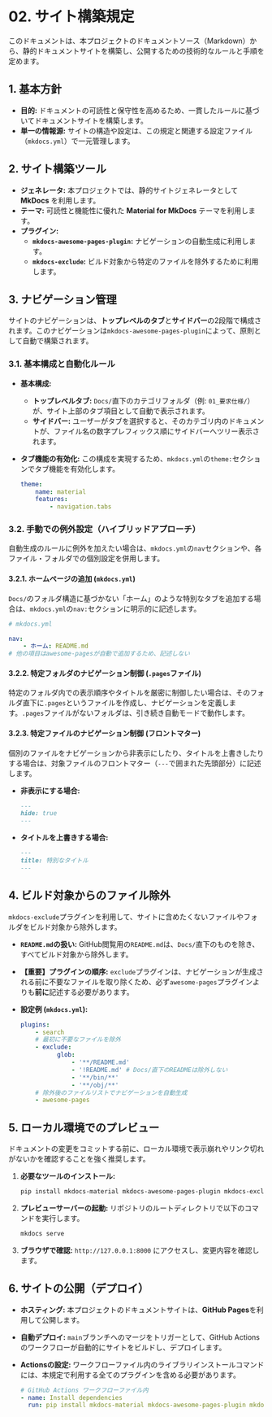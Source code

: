 # 02. サイト構築規定

このドキュメントは、本プロジェクトのドキュメントソース（Markdown）から、静的ドキュメントサイトを構築し、公開するための技術的なルールと手順を定めます。

## 1. 基本方針

- **目的:** ドキュメントの可読性と保守性を高めるため、一貫したルールに基づいてドキュメントサイトを構築します。
- **単一の情報源:** サイトの構造や設定は、この規定と関連する設定ファイル（`mkdocs.yml`）で一元管理します。

## 2. サイト構築ツール

- **ジェネレータ:** 本プロジェクトでは、静的サイトジェネレータとして **MkDocs** を利用します。
- **テーマ:** 可読性と機能性に優れた **Material for MkDocs** テーマを利用します。
- **プラグイン:**
    - **`mkdocs-awesome-pages-plugin`:** ナビゲーションの自動生成に利用します。
    - **`mkdocs-exclude`:** ビルド対象から特定のファイルを除外するために利用します。

## 3. ナビゲーション管理

サイトのナビゲーションは、**トップレベルのタブ**と**サイドバー**の2段階で構成されます。このナビゲーションは`mkdocs-awesome-pages-plugin`によって、原則として自動で構築されます。

### 3.1. 基本構成と自動化ルール

- **基本構成:**
    - **トップレベルタブ:** `Docs/`直下のカテゴリフォルダ（例: `01_要求仕様/`）が、サイト上部のタブ項目として自動で表示されます。
    - **サイドバー:** ユーザーがタブを選択すると、そのカテゴリ内のドキュメントが、ファイル名の数字プレフィックス順にサイドバーへツリー表示されます。
- **タブ機能の有効化:**
  この構成を実現するため、`mkdocs.yml`の`theme:`セクションでタブ機能を有効化します。

    ```yaml
    theme:
        name: material
        features:
            - navigation.tabs
    ```

### 3.2. 手動での例外設定（ハイブリッドアプローチ）

自動生成のルールに例外を加えたい場合は、`mkdocs.yml`の`nav`セクションや、各ファイル・フォルダでの個別設定を併用します。

#### 3.2.1. ホームページの追加 (`mkdocs.yml`)

`Docs/`のフォルダ構造に基づかない「ホーム」のような特別なタブを追加する場合は、`mkdocs.yml`の`nav:`セクションに明示的に記述します。

```yaml
# mkdocs.yml

nav:
    - ホーム: README.md
# 他の項目はawesome-pagesが自動で追加するため、記述しない
```

#### 3.2.2. 特定フォルダのナビゲーション制御 (`.pages`ファイル)

特定のフォルダ内での表示順序やタイトルを厳密に制御したい場合は、そのフォルダ直下に`.pages`というファイルを作成し、ナビゲーションを定義します。`.pages`ファイルがないフォルダは、引き続き自動モードで動作します。

#### 3.2.3. 特定ファイルのナビゲーション制御 (フロントマター)

個別のファイルをナビゲーションから非表示にしたり、タイトルを上書きしたりする場合は、対象ファイルのフロントマター（`---`で囲まれた先頭部分）に記述します。

- **非表示にする場合:**

    ```markdown
    ---
    hide: true
    ---
    ```

- **タイトルを上書きする場合:**

    ```markdown
    ---
    title: 特別なタイトル
    ---
    ```

## 4. ビルド対象からのファイル除外

`mkdocs-exclude`プラグインを利用して、サイトに含めたくないファイルやフォルダをビルド対象から除外します。

- **`README.md`の扱い:** GitHub閲覧用の`README.md`は、`Docs/`直下のものを除き、すべてビルド対象から除外します。
- **【重要】プラグインの順序:** `exclude`プラグインは、ナビゲーションが生成される前に不要なファイルを取り除くため、必ず`awesome-pages`プラグインよりも**前に**記述する必要があります。
- **設定例 (`mkdocs.yml`):**

    ```yaml
    plugins:
        - search
        # 最初に不要なファイルを除外
        - exclude:
              glob:
                  - '**/README.md'
                  - '!README.md' # Docs/直下のREADMEは除外しない
                  - '**/bin/**'
                  - '**/obj/**'
        # 除外後のファイルリストでナビゲーションを自動生成
        - awesome-pages
    ```

## 5. ローカル環境でのプレビュー

ドキュメントの変更をコミットする前に、ローカル環境で表示崩れやリンク切れがないかを確認することを強く推奨します。

1. **必要なツールのインストール:**

    ```bash
    pip install mkdocs-material mkdocs-awesome-pages-plugin mkdocs-exclude pymdown-extensions mkdocs-git-revision-date-localized-plugin
    ```

2. **プレビューサーバーの起動:**
   リポジトリのルートディレクトリで以下のコマンドを実行します。

    ```bash
    mkdocs serve
    ```

3. **ブラウザで確認:** `http://127.0.0.1:8000` にアクセスし、変更内容を確認します。

## 6. サイトの公開（デプロイ）

- **ホスティング:** 本プロジェクトのドキュメントサイトは、**GitHub Pages**を利用して公開します。

- **自動デプロイ:** `main`ブランチへのマージをトリガーとして、GitHub Actionsのワークフローが自動的にサイトをビルドし、デプロイします。
- **Actionsの設定:** ワークフローファイル内のライブラリインストールコマンドには、本規定で利用する全てのプラグインを含める必要があります。

    ```yaml
    # GitHub Actions ワークフローファイル内
    - name: Install dependencies
      run: pip install mkdocs-material mkdocs-awesome-pages-plugin mkdocs-exclude
    ```
